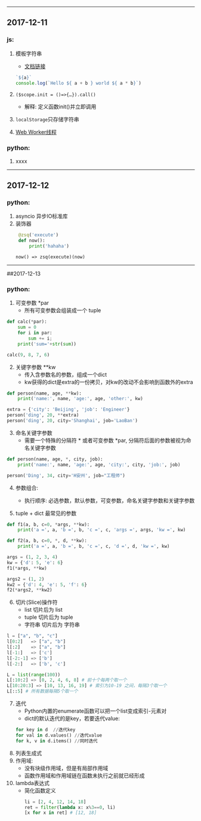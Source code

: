 **********
## 2017-12-11

### js:
1.  模板字符串
    * [文档链接]( https://developer.mozilla.org/zh-CN/docs/Web/JavaScript/Reference/template_strings)

    ```js
    `${a}`
    console.log(`Hello ${ a + b } world ${ a * b}`)
    ```
2.  `($scope.init = ()=>{…}).call()`
    * 解释: 定义函数init()并立即调用
3.  `localStorage`只存储字符串  
4.  [Web Worker线程](https://developer.mozilla.org/zh-CN/docs/Web/API/Web_Workers_API) 

### python:
1. xxxx
**********
## 2017-12-12

### python:
1. asyncio 异步IO标准库
2. 装饰器 
   ```python
    @zsq('execute')
    def now():
        print('hahaha')
   ```
    ```
    now() => zsq(execute)(now)
    ```
**********
##2017-12-13

### python:
1. 可变参数 *par
    * 所有可变参数会组装成一个 tuple
```python
def calc(*par):
    sum = 0
    for i in par:
        sum += i;
    print('sum='+str(sum))

calc(9, 8, 7, 6)
```
2. 关键字参数 **kw
    * 传入含参数名的参数，组成一个dict
    * kw获得的dict是extra的一份拷贝，对kw的改动不会影响到函数外的extra
```python
def person(name, age, **kw):
    print('name:', name, 'age:', age, 'other:', kw)

extra = {'city': 'Beijing', 'job': 'Engineer'}
person('ding', 20, **extra)
person('ding', 20, city='Shanghai', job='LaoBan')
```
3. 命名关键字参数
    * 需要一个特殊的分隔符 * 或者可变参数 *par, 分隔符后面的参数被视为命名关键字参数
```python
def person(name, age, *, city, job):
    print('name:', name, 'age:', age, 'city:', city, 'job:', job)

person('Ding', 34, city='H安州', job="工程师")
```
4. 参数组合:
    * 执行顺序: 必选参数，默认参数，可变参数，命名关键字参数和关键字参数

5. tuple + dict 最常见的参数
```python
def f1(a, b, c=0, *args, **kw):
    print('a =', a, 'b =', b, 'c =', c, 'args =', args, 'kw =', kw)

def f2(a, b, c=0, *, d, **kw):
    print('a =', a, 'b =', b, 'c =', c, 'd =', d, 'kw =', kw)

args = (1, 2, 3, 4)
kw = {'d': 5, 'e': 6}
f1(*args, **kw)

args2 = (1, 2)
kw2 = {'d': 4, 'e': 5, 'f': 6}
f2(*args2, **kw2)
```

6. 切片(Slice)操作符
    * list 切片后为 list
    * tuple 切片后为 tuple
    * 字符串 切片后为 字符串
```python
l = ["a", "b", "c"]
l[0:2]   => ["a", "b"]
l[:2]    => ["a", "b"]
l[-1:]   => ['c']
l[-2:-1] => ['b']
l[-2:]   => ['b', 'c']

L = list(range(100))
L[:10:2] => [0, 2, 4, 6, 8] # 前十个每两个取一个
L[10:20:3] => [10, 13, 16, 19] # 索引为10-19 之间，每隔3个取一个
L[::5] # 所有数据每隔5个取一个
```
7.  迭代
    * Python内置的enumerate函数可以把一个list变成索引-元素对
    * dict的默认迭代的是key，若要迭代value: 
    ```python
    for key in d  //迭代key
    for val in d.values() //迭代value
    for k, v in d.items() //同时迭代
    ```
8.  列表生成式
9. 作用域:
    * 没有块级作用域，但是有局部作用域
    * 函数作用域和作用域链在函数未执行之前就已经形成
10. lambda表达式
    * 简化函数定义
        ```python
        li = [2, 4, 12, 14, 18]
        ret = filter(lambda x: x%3==0, li)
        [x for x in ret] # [12, 18]
        ```